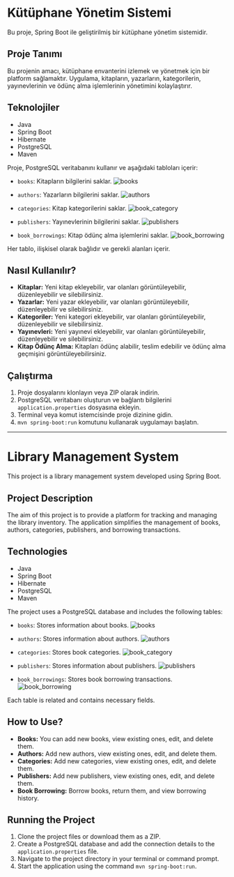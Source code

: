 # Kütüphane Yönetim Sistemi

Bu proje, Spring Boot ile geliştirilmiş bir kütüphane yönetim sistemidir.

## Proje Tanımı

Bu projenin amacı, kütüphane envanterini izlemek ve yönetmek için bir platform sağlamaktır. Uygulama, kitapların, yazarların, kategorilerin, yayınevlerinin ve ödünç alma işlemlerinin yönetimini kolaylaştırır.

## Teknolojiler

- Java
- Spring Boot
- Hibernate
- PostgreSQL
- Maven

Proje, PostgreSQL veritabanını kullanır ve aşağıdaki tabloları içerir:

- `books`: Kitapların bilgilerini saklar.
 ![books](https://github.com/salginerdi/Patika-Bootcamp-Hafta-11/assets/110611268/b4e19deb-7221-4e35-bffc-cb6fab6bc776)

- `authors`: Yazarların bilgilerini saklar.
 ![authors](https://github.com/salginerdi/Patika-Bootcamp-Hafta-11/assets/110611268/32ef6f0f-4567-4f62-b099-d7a16b0d81a3)

- `categories`: Kitap kategorilerini saklar.
 ![book_category](https://github.com/salginerdi/Patika-Bootcamp-Hafta-11/assets/110611268/8f459a83-d0a4-492b-b788-2b096c69b0cb)

- `publishers`: Yayınevlerinin bilgilerini saklar.
 ![publishers](https://github.com/salginerdi/Patika-Bootcamp-Hafta-11/assets/110611268/7236a67c-bce1-4eda-b319-8927bda48c74)

- `book_borrowings`: Kitap ödünç alma işlemlerini saklar.
 ![book_borrowing](https://github.com/salginerdi/Patika-Bootcamp-Hafta-11/assets/110611268/98a7a61e-00e7-4010-92be-e100762d3550)


Her tablo, ilişkisel olarak bağlıdır ve gerekli alanları içerir.

## Nasıl Kullanılır?

- **Kitaplar:** Yeni kitap ekleyebilir, var olanları görüntüleyebilir, düzenleyebilir ve silebilirsiniz.
- **Yazarlar:** Yeni yazar ekleyebilir, var olanları görüntüleyebilir, düzenleyebilir ve silebilirsiniz.
- **Kategoriler:** Yeni kategori ekleyebilir, var olanları görüntüleyebilir, düzenleyebilir ve silebilirsiniz.
- **Yayınevleri:** Yeni yayınevi ekleyebilir, var olanları görüntüleyebilir, düzenleyebilir ve silebilirsiniz.
- **Kitap Ödünç Alma:** Kitapları ödünç alabilir, teslim edebilir ve ödünç alma geçmişini görüntüleyebilirsiniz.


## Çalıştırma

1. Proje dosyalarını klonlayın veya ZIP olarak indirin.
2. PostgreSQL veritabanı oluşturun ve bağlantı bilgilerini `application.properties` dosyasına ekleyin.
3. Terminal veya komut istemcisinde proje dizinine gidin.
4. `mvn spring-boot:run` komutunu kullanarak uygulamayı başlatın.

---------------------------------------------------------------------------------------------------------------------------------------------------

# Library Management System

This project is a library management system developed using Spring Boot.

## Project Description

The aim of this project is to provide a platform for tracking and managing the library inventory. The application simplifies the management of books, authors, categories, publishers, and borrowing transactions.

## Technologies

- Java
- Spring Boot
- Hibernate
- PostgreSQL
- Maven

The project uses a PostgreSQL database and includes the following tables:

- `books`: Stores information about books.
 ![books](https://github.com/salginerdi/Patika-Bootcamp-Hafta-11/assets/110611268/b4e19deb-7221-4e35-bffc-cb6fab6bc776)

- `authors`: Stores information about authors.
 ![authors](https://github.com/salginerdi/Patika-Bootcamp-Hafta-11/assets/110611268/32ef6f0f-4567-4f62-b099-d7a16b0d81a3)

- `categories`: Stores book categories.
 ![book_category](https://github.com/salginerdi/Patika-Bootcamp-Hafta-11/assets/110611268/8f459a83-d0a4-492b-b788-2b096c69b0cb)

- `publishers`: Stores information about publishers.
 ![publishers](https://github.com/salginerdi/Patika-Bootcamp-Hafta-11/assets/110611268/7236a67c-bce1-4eda-b319-8927bda48c74)

- `book_borrowings`: Stores book borrowing transactions.
 ![book_borrowing](https://github.com/salginerdi/Patika-Bootcamp-Hafta-11/assets/110611268/98a7a61e-00e7-4010-92be-e100762d3550)

Each table is related and contains necessary fields.

## How to Use?

- **Books:** You can add new books, view existing ones, edit, and delete them.
- **Authors:** Add new authors, view existing ones, edit, and delete them.
- **Categories:** Add new categories, view existing ones, edit, and delete them.
- **Publishers:** Add new publishers, view existing ones, edit, and delete them.
- **Book Borrowing:** Borrow books, return them, and view borrowing history.

## Running the Project

1. Clone the project files or download them as a ZIP.
2. Create a PostgreSQL database and add the connection details to the `application.properties` file.
3. Navigate to the project directory in your terminal or command prompt.
4. Start the application using the command `mvn spring-boot:run`.
